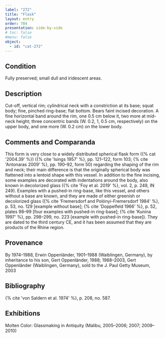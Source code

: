 ```yaml
---
label: "272"
title: "Flask"
layout: entry
order: 784
presentation: side-by-side
# toc: false
#menu: false 
object:
  - id: "cat-272"
---
```


## Condition

Fully preserved; small dull and iridescent areas.

## Description

Cut-off, vertical rim; cylindrical neck with a constriction at its base; squat body; fine, pinched ring-base; flat bottom. Bears faint incised decoration. A fine horizontal band around the rim, one 0.5 cm below it, two more at mid-neck height; three concentric bands (W. 0.2, 1, 0.5 cm, respectively) on the upper body, and one more (W. 0.2 cm) on the lower body.

## Comments and Comparanda

This form is very close to a widely distributed spherical flask form ({% cat '2004.39' %}) ({% cite 'Isings 1957' %}, pp. 121–122, form 103; {% cite 'Antonaras 2009' %}, pp. 190–92, form 50) regarding the shaping of the rim and neck; their main difference is that the originally spherical body was flattened into a lentoid shape with this vessel. In addition to the fine incising, some examples are decorated with indentations around the body, also known in decolorized glass ({% cite 'Foy et al. 2019' %}, vol. 2, p. 249, IN 249). Examples with a pushed-in ring-base, like this vessel, and others without a base are known, and they are made of either greenish or decolorized glass ({% cite 'Fremersdorf and Polónyi-Fremersdorf 1984' %}, p. 53, no. 129 [example without base]; {% cite 'Doppelfeld 1966' %}, p. 52, plates 98–99 [four examples with pushed-in ring-base]; {% cite 'Kunina 1997' %}, pp. 298–299, no. 223 [example with pushed-in ring-base]). They are dated to the third century CE, and it has been assumed that they are products of the Rhine region.

## Provenance

By 1974–1988, Erwin Oppenländer, 1901–1988 (Waiblingen, Germany), by inheritance to his son, Gert Oppenländer, 1988; 1988–2003, Gert Oppenländer (Waiblingen, Germany), sold to the J. Paul Getty Museum, 2003

## Bibliography

{% cite 'von Saldern et al. 1974' %}, p. 208, no. 587.

## Exhibitions

Molten Color: Glassmaking in Antiquity (Malibu, 2005–2006; 2007; 2009–2010)